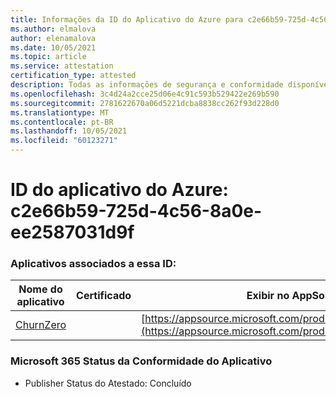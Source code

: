 ```yaml
---
title: Informações da ID do Aplicativo do Azure para c2e66b59-725d-4c56-8a0e-ee2587031d9f
ms.author: elmalova
author: elenamalova
ms.date: 10/05/2021
ms.topic: article
ms.service: attestation
certification_type: attested
description: Todas as informações de segurança e conformidade disponíveis para c2e66b59-725d-4c56-8a0e-ee2587031d9f.
ms.openlocfilehash: 3c4d24a2cce25d06e4c91c593b529422e269b590
ms.sourcegitcommit: 2781622670a06d5221dcba8838cc262f93d228d0
ms.translationtype: MT
ms.contentlocale: pt-BR
ms.lasthandoff: 10/05/2021
ms.locfileid: "60123271"
---
```

# <a name="azure-app-id-c2e66b59-725d-4c56-8a0e-ee2587031d9f"></a>ID do aplicativo do Azure: c2e66b59-725d-4c56-8a0e-ee2587031d9f


### <a name="apps-associated-with-this-id"></a>Aplicativos associados a essa ID:
| **Nome do aplicativo** | **Certificado** | **Exibir no AppSource** |
|--------------|---------------|-----------------------|
| [ChurnZero](https://docs.microsoft.com/microsoft-365-app-certification/forward/WA200002581) |  | [https://appsource.microsoft.com/product/office/WA200002581](https://appsource.microsoft.com/product/office/WA200002581) |

### <a name="microsoft-365-app-compliance-status"></a>Microsoft 365 Status da Conformidade do Aplicativo
- Publisher Status do Atestado: Concluído
